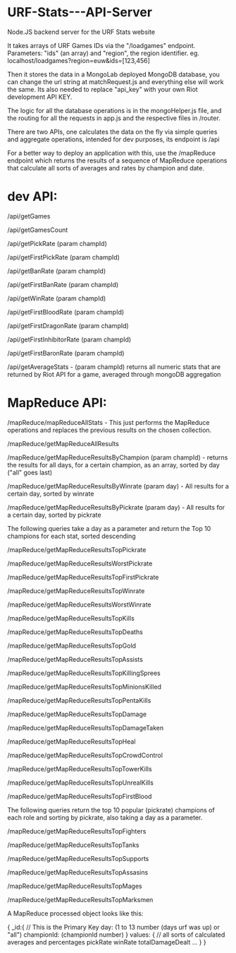 # URF-Stats---API-Server
Node.JS backend server for the URF Stats website

It takes arrays of URF Games IDs via the "/loadgames" endpoint. Parameters: "ids" (an array) and "region", the region identifier.
eg. localhost/loadgames?region=euw&ids=[123,456]

Then it stores the data in a MongoLab deployed MongoDB database, you can change the url string at matchRequest.js and everything else will work the same.
Its also needed to replace "api_key" with your own Riot development API KEY.

The logic for all the database operations is in the mongoHelper.js file, and the routing for all the requests in app.js and
the respective files in /router.

There are two APIs, one calculates the data on the fly via simple queries and aggregate operations, intended for dev purposes, its endpoint is /api

For a better way to deploy an application with this, use the /mapReduce endpoint which returns the results of a sequence of 
MapReduce operations that calculate all sorts of averages and rates by champion and date.

# dev API:

/api/getGames

/api/getGamesCount

/api/getPickRate (param champId)

/api/getFirstPickRate (param champId)

/api/getBanRate (param champId)

/api/getFirstBanRate (param champId)

/api/getWinRate (param champId)

/api/getFirstBloodRate (param champId)

/api/getFirstDragonRate (param champId)

/api/getFirstInhibitorRate (param champId)

/api/getFirstBaronRate (param champId)

/api/getAverageStats -  (param champId) returns all numeric stats that are returned by Riot API for a game, averaged through mongoDB aggregation

# MapReduce API:

/mapReduce/mapReduceAllStats - This just performs the MapReduce operations and replaces the previous results on the chosen collection.

/mapReduce/getMapReduceAllResults

/mapReduce/getMapReduceResultsByChampion (param champId) - returns the results for all days, for a certain champion, as an array, sorted by day ("all" goes last)

/mapReduce/getMapReduceResultsByWinrate (param day) - All results for a certain day, sorted by winrate

/mapReduce/getMapReduceResultsByPickrate (param day) - All results for a certain day, sorted by pickrate

The following queries take a day as a parameter and return the Top 10 champions for each stat, sorted descending

/mapReduce/getMapReduceResultsTopPickrate 

/mapReduce/getMapReduceResultsWorstPickrate 

/mapReduce/getMapReduceResultsTopFirstPickrate 

/mapReduce/getMapReduceResultsTopWinrate 

/mapReduce/getMapReduceResultsWorstWinrate 

/mapReduce/getMapReduceResultsTopKills

/mapReduce/getMapReduceResultsTopDeaths

/mapReduce/getMapReduceResultsTopGold

/mapReduce/getMapReduceResultsTopAssists

/mapReduce/getMapReduceResultsTopKillingSprees

/mapReduce/getMapReduceResultsTopMinionsKilled

/mapReduce/getMapReduceResultsTopPentaKills

/mapReduce/getMapReduceResultsTopDamage

/mapReduce/getMapReduceResultsTopDamageTaken

/mapReduce/getMapReduceResultsTopHeal

/mapReduce/getMapReduceResultsTopCrowdControl

/mapReduce/getMapReduceResultsTopTowerKills

/mapReduce/getMapReduceResultsTopUnrealKills

/mapReduce/getMapReduceResultsTopFirstBlood

The following queries return the top 10 popular (pickrate) champions of each role and sorting by pickrate, also taking a day as a parameter.

/mapReduce/getMapReduceResultsTopFighters

/mapReduce/getMapReduceResultsTopTanks

/mapReduce/getMapReduceResultsTopSupports

/mapReduce/getMapReduceResultsTopAssasins

/mapReduce/getMapReduceResultsTopMages

/mapReduce/getMapReduceResultsTopMarksmen

A MapReduce processed object looks like this:

{
  _id:{ // This is the Primary Key
        day: (1 to 13 number (days urf was up) or "all")
        championId: (championId number)
      }
  values: { // all sorts of calculated averages and percentages
      pickRate
      winRate
      totalDamageDealt
      ...
  }
}
